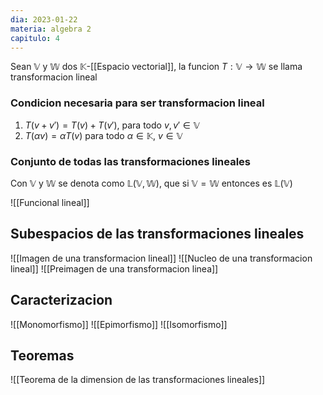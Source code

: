 ```yaml
---
dia: 2023-01-22
materia: algebra 2
capitulo: 4
---
```

Sean $\mathbb{V}$ y $\mathbb{W}$ dos $\mathbb{K}$-[[Espacio vectorial]], la funcion $T:\mathbb{V}\to\mathbb{W}$ se llama transformacion lineal

### Condicion necesaria para ser transformacion lineal
1. $T(v + v') = T(v) + T(v')$, para todo $v, v' \in \mathbb{V}$
2. $T(\alpha v) = \alpha T(v)$ para todo $\alpha \in \mathbb{K}$, $v \in \mathbb{V}$


### Conjunto de todas las transformaciones lineales
Con $\mathbb{V}$ y $\mathbb{W}$ se denota como $\mathbb{L}(\mathbb{V}, \mathbb{W})$, que si $\mathbb{V} = \mathbb{W}$ entonces es $\mathbb{L}(\mathbb{V})$

![[Funcional lineal]]

## Subespacios de las transformaciones lineales
![[Imagen de una transformacion lineal]] ![[Nucleo de una transformacion lineal]] ![[Preimagen de una transformacion linea]]

## Caracterizacion
![[Monomorfismo]] ![[Epimorfismo]] ![[Isomorfismo]]

## Teoremas
![[Teorema de la dimension de las transformaciones lineales]]